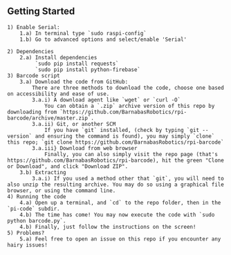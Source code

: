 ## Getting Started

	1) Enable Serial:
		1.a) In terminal type `sudo raspi-config`
		1.b) Go to advanced options and select/enable 'Serial'
		
	2) Dependencies
		2.a) Install dependencies
			 `sudo pip install requests`
			 `sudo pip install python-firebase`
	3) Barcode script
		3.a) Download the code from GitHub:
			There are three methods to download the code, choose one based on accessibility and ease of use.
			3.a.i) A download agent like `wget` or `curl -O`
				You can obtain a `.zip` archive version of this repo by downloading from `https://github.com/BarnabasRobotics/rpi-barcode/archive/master.zip`.
			3.a.ii) Git, or another SCM
				If you have `git` installed, (check by typing `git --version` and ensuring the command is found), you may simply `clone` this repo; `git clone https://github.com/BarnabasRobotics/rpi-barcode`
			3.a.iii} Download from web browser
				Finally, you can also simply visit the repo page (that's https://github.com/BarnabasRobotics/rpi-barcode), hit the green "Clone or Download", and click "Download ZIP".
		3.b) Extracting
			3.a.i) If you used a method other that `git`, you will need to also unzip the resulting archive. You may do so using a graphical file browser, or using the command line.
	4) Running the code
		4.a) Open up a terminal, and `cd` to the repo folder, then in the `pi-code` subdir.
		4.b) The time has come! You may now execute the code with `sudo python barcode.py`.
		4.b) Finally, just follow the instructions on the screen!
	5) Problems?
		5.a) Feel free to open an issue on this repo if you encounter any hairy issues!